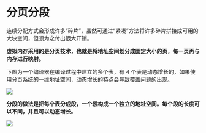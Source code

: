 # 分页分段

连续分配方式会形成许多“碎片”，虽然可通过“紧凑”方法将许多碎片拼接成可用的 大块空间，但须为之付出很大开销。

**虚拟内存采用的是分页技术，也就是将地址空间划分成固定大小的页，每一页再与内存进行映射。**

下图为一个编译器在编译过程中建立的多个表，有 4 个表是动态增长的，如果使用分页系统的一维地址空间，动态增长的特点会导致覆盖问题的出现。

![](/uploads/upload_7936ae08a8ee4515e606171e4f38905a.png)

**分段的做法是把每个表分成段，一个段构成一个独立的地址空间。每个段的长度可以不同，并且可以动态增长。**

![](/uploads/upload_a0ecd912d9fac88309809f31b86a61e4.png)